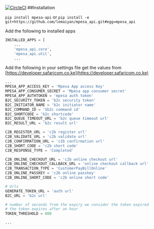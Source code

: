 [![CircleCI](https://circleci.com/gh/lemaiyan/mpesa_api.svg?style=svg)](https://circleci.com/gh/lemaiyan/mpesa_api)
##Installation

`pip install mpesa-api` or 
`pip install -e git+https://github.com/lemaiyan/mpesa_api.git#egg=mpesa_api`

Add the following to installed apps

```python
INSTALLED_APPS = [
    ...
    'mpesa_api.core',
    'mpesa_api.util',
    ...
```

Add the following in your settings file get the values from [https://developer.safaricom.co.ke](https://developer.safaricom.co.ke)

```python
...
MPESA_APP_ACCESS_KEY = 'Mpesa App access Key'
MPESA_APP_CONSUMER_SECRET = 'Mpesa app consumer secret'
MPESA_APP_AUTHTOKEN = 'mpesa auth token'
B2C_SECURITY_TOKEN = 'b2c security token'
B2C_INITIATOR_NAME = 'b2c initiator name'
B2C_COMMAND_ID = 'Sb2c command id'
B2C_SHORTCODE = 'b2c shortcode'
B2C_QUEUE_TIMEOUT_URL = 'b2c queue timeout url'
B2C_RESULT_URL = 'b2c result url'

C2B_REGISTER_URL = 'c2b register url'
C2B_VALIDATE_URL = 'c2b validate url'
C2B_CONFIRMATION_URL = 'c2b confirmation url'
C2B_SHORT_CODE = 'c2b short code'
C2B_RESPONSE_TYPE = 'Completed'

C2B_ONLINE_CHECKOUT_URL = 'c2b online checkout url'
C2B_ONLINE_CHECKOUT_CALLBACK_URL = 'online checkout callback url'
C2B_TRANSACTION_TYPE = 'CustomerPayBillOnline'
C2B_ONLINE_PASSKEY = 'c2b online passkey'
C2B_ONLINE_SHORT_CODE = 'c2b online short code'

# Urls
GENERATE_TOKEN_URL = 'auth url'
B2C_URL = 'b2c url'

# number of seconds from the expiry we consider the token expired 
# the token expires after an hour 
TOKEN_THRESHOLD = 600

...
```